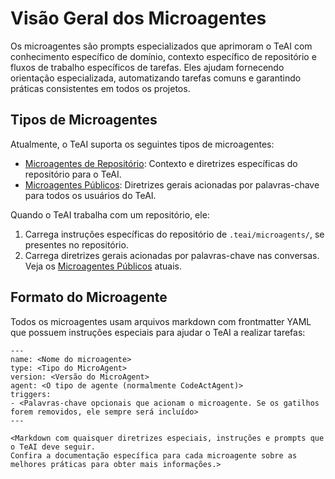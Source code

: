 # Visão Geral dos Microagentes

Os microagentes são prompts especializados que aprimoram o TeAI com conhecimento específico de domínio, contexto específico de repositório e fluxos de trabalho específicos de tarefas. Eles ajudam fornecendo orientação especializada, automatizando tarefas comuns e garantindo práticas consistentes em todos os projetos.

## Tipos de Microagentes

Atualmente, o TeAI suporta os seguintes tipos de microagentes:

* [Microagentes de Repositório](./microagents-repo): Contexto e diretrizes específicas do repositório para o TeAI.
* [Microagentes Públicos](./microagents-public): Diretrizes gerais acionadas por palavras-chave para todos os usuários do TeAI.

Quando o TeAI trabalha com um repositório, ele:

1. Carrega instruções específicas do repositório de `.teai/microagents/`, se presentes no repositório.
2. Carrega diretrizes gerais acionadas por palavras-chave nas conversas.
Veja os [Microagentes Públicos](https://github.com/All-Hands-AI/TeAI/tree/main/microagents/knowledge) atuais.

## Formato do Microagente

Todos os microagentes usam arquivos markdown com frontmatter YAML que possuem instruções especiais para ajudar o TeAI a realizar tarefas:
```
---
name: <Nome do microagente>
type: <Tipo do MicroAgent>
version: <Versão do MicroAgent>
agent: <O tipo de agente (normalmente CodeActAgent)>
triggers:
- <Palavras-chave opcionais que acionam o microagente. Se os gatilhos forem removidos, ele sempre será incluído>
---

<Markdown com quaisquer diretrizes especiais, instruções e prompts que o TeAI deve seguir.
Confira a documentação específica para cada microagente sobre as melhores práticas para obter mais informações.>
```
